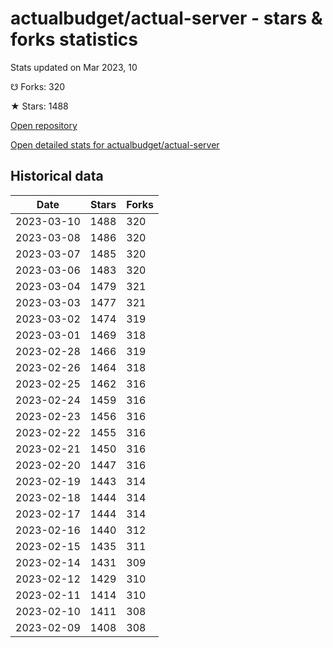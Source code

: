 # actualbudget/actual-server - stars & forks statistics

Stats updated on Mar 2023, 10

☋ Forks: 320

★ Stars: 1488

[Open repository](https://github.com/actualbudget/actual-server)

[Open detailed stats for actualbudget/actual-server](https://reviewgithub.com/rep/actualbudget/actual-server)

## Historical data
| Date | Stars | Forks |
|------|-------|-------|
| 2023-03-10 | 1488 | 320 | 
| 2023-03-08 | 1486 | 320 | 
| 2023-03-07 | 1485 | 320 | 
| 2023-03-06 | 1483 | 320 | 
| 2023-03-04 | 1479 | 321 | 
| 2023-03-03 | 1477 | 321 | 
| 2023-03-02 | 1474 | 319 | 
| 2023-03-01 | 1469 | 318 | 
| 2023-02-28 | 1466 | 319 | 
| 2023-02-26 | 1464 | 318 | 
| 2023-02-25 | 1462 | 316 | 
| 2023-02-24 | 1459 | 316 | 
| 2023-02-23 | 1456 | 316 | 
| 2023-02-22 | 1455 | 316 | 
| 2023-02-21 | 1450 | 316 | 
| 2023-02-20 | 1447 | 316 | 
| 2023-02-19 | 1443 | 314 | 
| 2023-02-18 | 1444 | 314 | 
| 2023-02-17 | 1444 | 314 | 
| 2023-02-16 | 1440 | 312 | 
| 2023-02-15 | 1435 | 311 | 
| 2023-02-14 | 1431 | 309 | 
| 2023-02-12 | 1429 | 310 | 
| 2023-02-11 | 1414 | 310 | 
| 2023-02-10 | 1411 | 308 | 
| 2023-02-09 | 1408 | 308 | 

